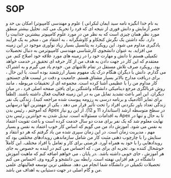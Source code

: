 # SOP
به نام خدا
انگیزه  نامه سید ایمان لنکرانی ) علوم و مهندسی کامپیوتر)
امکان بی حد و حصر آزمایش و دانش فوری از نتیجه ای که فرد را تحریک می کند. تحلیل بیشتر منطق مورد نظر همان چیزی است که به نظر من در مورد علوم کامپیوتر بیشترین جذابیت را دارد. نگه داشتن یک نگرش کنجکاو و کاوشگرانه ، به اعتقاد من ، منجر به یک فرآیند یادگیری مداوم می شود. این رویکرد به پتانسیل بسیار زیاد نوآوری موجود در این زمینه می افزاید. به عنوان دانشجوی کارشناسی مهندسی کامپیوترمن به دنبال تحصیلات تکمیلی هستم تا دانش و مهارت خود را در زمینه های مورد علاقه خود اصلاح کنم. من معتقدم که این کار در جهت دادن به هدف من از کار حرفه ای تحقیق در خدمت خواهد بود. رویکرد صرف تلاش مستقل در تمام تلاشهای من. خودم یاد می گیرم و به اشتراک می گذارم. دانش با دیگران هنگام درک یک مفهوم بسیار ارزشمند بوده است. با این حال ، برای دریافت مدارج بالاتر بسیار مشتاق هستم.
جامعیت و دقت در لیست های جستجو. کار مداوم من را با عظیمی آشنا کرده است. مجموعه ای از تحقیقات مربوطه ، مانند روش غربالگری مرجع دینامیکی دانشگاه واشنگتن برای یافتن صفحه اصلی فرد ، در میان دیگران. این امر باعث تشدید تمایل من به در این زمینه فعالیت فعال داشته باشند. (لطفاً برای تمایز آکادمیک و برنامه درسی به رزومه پیوست شده مراجعه کنید).
زندگی یک نفر زندگی تعداد باور نکردنی افراد را تحت تأثیر قرار می دهد ، یکی از مهمترین آنها درسهایی که آموختم ، رئیس بدن Apex در سطح متوسطه ارشد (استاندارد 11 و 12). از این رو نیاز به اقدامات مسئولانه است. تبدیل شدن به جوانترین رئیس بدن Apex تا به حال و تنها در نهایت معلوم شد که یک نفر برای مدت دو سال خدمت کرده است و باعث تقویت اعتماد به نفس می شود. آموزش داد من می گویم که اساس کار خوب اعتماد به نفس و بسیار مهم ، مدیریت زمان است. در این زمان سپری شده من یاد گرفتم که هر دو انتقاد و ستایش را با چارچوب ذهنی مثبت کار من شامل سازماندهی رویدادهای مختلفی بود که رویدادهایی را با خود به همراه آورد. فرصتی برای کار و تعامل با افراد مختلف. این کاملاً خوشحال کننده بود. تجربه ای برای من ، که احساس می کنم در آینده به خصوص به جای هر آموزش ، جای خوبی داشته باشد.                                                                                            .در پایان ، می خواهم اضافه کنم که ماهیت آموزش دانشگاه در هم افزایی نهفته است. رابطه بین دانشجو و گروه وی. احساس می کنم تحصیلات تکمیلی در دانشگاه شما انجام می دهد. منطقی ترین توسعه فعالیتهای علمی من و گام اصلی در جهت دستیابی به اهداف من باشد.
